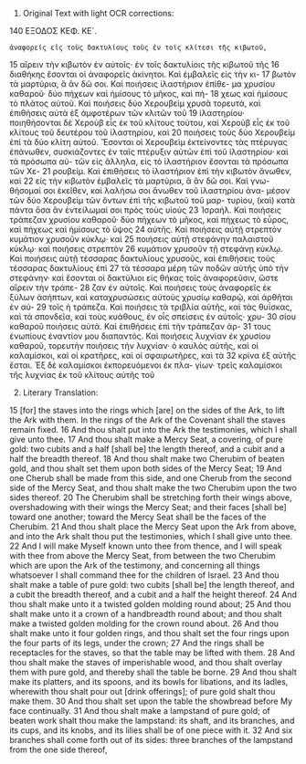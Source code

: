 1. Original Text with light OCR corrections:

140 ΕΞΟΔΟΣ ΚΕΦ. ΚΕ´.

    ἀναφορεῖς εἰς τοὺς δακτυλίους τοὺς ἐν τοῖς κλίτεσι τῆς κιβωτοῦ,
15 αἴρειν τὴν κιβωτὸν ἐν αὐτοῖς· ἐν τοῖς δακτυλίοις τῆς κιβωτοῦ τῆς
16 διαθήκης ἔσονται οἱ ἀναφορεῖς ἀκίνητοι. Καὶ ἐμβαλεῖς εἰς τὴν κι-
17 βωτὸν τὰ μαρτύρια, ἃ ἂν δῶ σοι. Καὶ ποιήσεις ἱλαστήριον ἐπίθε-
    μα χρυσίου καθαροῦ· δύο πήχεων καὶ ἡμίσους τὸ μῆκος, καὶ πή-
18 χεως καὶ ἡμίσους τὸ πλάτος αὐτοῦ. Καὶ ποιήσεις δύο Χερουβεὶμ
    χρυσᾶ τορευτά, καὶ ἐπιθήσεις αὐτὰ ἐξ ἀμφοτέρων τῶν κλιτῶν τοῦ
19 ἱλαστηρίου· ποιηθήσονται δὲ Χεροὺβ εἷς ἐκ τοῦ κλίτους τούτου,
    καὶ Χεροὺβ εἷς ἐκ τοῦ κλίτους τοῦ δευτέρου τοῦ ἱλαστηρίου, καὶ
20 ποιήσεις τοὺς δύο Χερουβεὶμ ἐπὶ τὰ δύο κλίτη αὐτοῦ. Ἔσονται
    οἱ Χερουβεὶμ ἐκτείνοντες τὰς πτέρυγας ἐπάνωθεν, συσκιάζοντες
    ἐν ταῖς πτέρυξιν αὐτῶν ἐπὶ τοῦ ἱλαστηρίου· καὶ τὰ πρόσωπα αὐ-
    τῶν εἰς ἄλληλα, εἰς τὸ ἱλαστήριον ἔσονται τὰ πρόσωπα τῶν Χε-
21 ρουβείμ. Καὶ ἐπιθήσεις τὸ ἱλαστήριον ἐπὶ τὴν κιβωτὸν ἄνωθεν, καὶ
22 εἰς τὴν κιβωτὸν ἐμβαλεῖς τὰ μαρτύρια, ἃ ἂν δῶ σοι. Καὶ γνω-
    θήσομαί σοι ἐκεῖθεν, καὶ λαλήσω σοι ἄνωθεν τοῦ ἱλαστηρίου ἀνα-
    μέσον τῶν δύο Χερουβεὶμ τῶν ὄντων ἐπὶ τῆς κιβωτοῦ τοῦ μαρ-
    τυρίου, (καὶ) κατὰ πάντα ὅσα ἂν ἐντείλωμαί σοι πρὸς τοὺς υἱοὺς
23 Ἰσραήλ. Καὶ ποιήσεις τράπεζαν χρυσίου καθαροῦ· δύο πήχεων
    τὸ μῆκος, καὶ πήχεως τὸ εὖρος, καὶ πήχεως καὶ ἡμίσους τὸ ὕψος
24 αὐτῆς. Καὶ ποιήσεις αὐτῇ στρεπτὸν κυμάτιον χρυσοῦν κύκλῳ· καὶ
25 ποιήσεις αὐτῇ στεφάνην παλαιστοῦ κύκλῳ· καὶ ποιήσεις στρεπτὸν
26 κυμάτιον χρυσοῦν τῇ στεφάνῃ κύκλῳ. Καὶ ποιήσεις αὐτῇ τέσσαρας
    δακτυλίους χρυσοῦς, καὶ ἐπιθήσεις τοὺς τέσσαρας δακτυλίους ἐπὶ
27 τὰ τέσσαρα μέρη τῶν ποδῶν αὐτῆς ὑπὸ τὴν στεφάνην· καὶ ἔσονται
    οἱ δακτύλιοι εἰς θήκας τοῖς ἀναφορεῦσιν, ὥστε αἴρειν τὴν τράπε-
28 ζαν ἐν αὐτοῖς. Καὶ ποιήσεις τοὺς ἀναφορεῖς ἐκ ξύλων ἀσήπτων,
    καὶ καταχρυσώσεις αὐτοὺς χρυσίῳ καθαρῷ, καὶ ἀρθῆται ἐν αὐ-
29 τοῖς ἡ τράπεζα. Καὶ ποιήσεις τὰ τριβλία αὐτῆς, καὶ τὰς θυΐσκας,
    καὶ τὰ σπονδεῖα, καὶ τοὺς κυάθους, ἐν οἷς σπείσεις ἐν αὐτοῖς· χρυ-
30 σίου καθαροῦ ποιήσεις αὐτά. Καὶ ἐπιθήσεις ἐπὶ τὴν τράπεζαν ἀρ-
31 τους ἐνωπίους ἐναντίον μου διαπαντός. Καὶ ποιήσεις λυχνίαν ἐκ
    χρυσίου καθαροῦ, τορευτὴν ποιήσεις τὴν λυχνίαν· ὁ καυλὸς αὐτῆς,
    καὶ οἱ καλαμίσκοι, καὶ οἱ κρατῆρες, καὶ οἱ σφαιρωτῆρες, καὶ τὰ
32 κρίνα ἐξ αὐτῆς ἔσται. Ἐξ δὲ καλαμίσκοι ἐκπορευόμενοι ἐκ πλα-
    γίων· τρεῖς καλαμίσκοι τῆς λυχνίας ἐκ τοῦ κλίτους αὐτῆς τοῦ

2. Literary Translation:

15 [for] the staves into the rings which [are] on the sides of the Ark, to lift the Ark with them. In the rings of the Ark of the Covenant shall the staves remain fixed.
16 And thou shalt put into the Ark the testimonies, which I shall give unto thee.
17 And thou shalt make a Mercy Seat, a covering, of pure gold: two cubits and a half [shall be] the length thereof, and a cubit and a half the breadth thereof.
18 And thou shalt make two Cherubim of beaten gold, and thou shalt set them upon both sides of the Mercy Seat;
19 And one Cherub shall be made from this side, and one Cherub from the second side of the Mercy Seat, and thou shalt make the two Cherubim upon the two sides thereof.
20 The Cherubim shall be stretching forth their wings above, overshadowing with their wings the Mercy Seat; and their faces [shall be] toward one another; toward the Mercy Seat shall be the faces of the Cherubim.
21 And thou shalt place the Mercy Seat upon the Ark from above, and into the Ark shalt thou put the testimonies, which I shall give unto thee.
22 And I will make Myself known unto thee from thence, and I will speak with thee from above the Mercy Seat, from between the two Cherubim which are upon the Ark of the testimony, and concerning all things whatsoever I shall command thee for the children of Israel.
23 And thou shalt make a table of pure gold: two cubits [shall be] the length thereof, and a cubit the breadth thereof, and a cubit and a half the height thereof.
24 And thou shalt make unto it a twisted golden molding round about;
25 And thou shalt make unto it a crown of a handbreadth round about; and thou shalt make a twisted golden molding for the crown round about.
26 And thou shalt make unto it four golden rings, and thou shalt set the four rings upon the four parts of its legs, under the crown;
27 And the rings shall be receptacles for the staves, so that the table may be lifted with them.
28 And thou shalt make the staves of imperishable wood, and thou shalt overlay them with pure gold, and thereby shall the table be borne.
29 And thou shalt make its platters, and its spoons, and its bowls for libations, and its ladles, wherewith thou shalt pour out [drink offerings]; of pure gold shalt thou make them.
30 And thou shalt set upon the table the showbread before My face continually.
31 And thou shalt make a lampstand of pure gold; of beaten work shalt thou make the lampstand: its shaft, and its branches, and its cups, and its knobs, and its lilies shall be of one piece with it.
32 And six branches shall come forth out of its sides: three branches of the lampstand from the one side thereof,